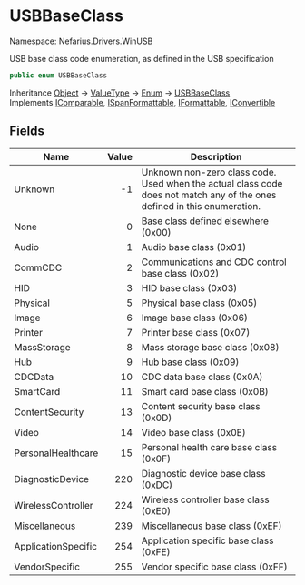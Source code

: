 # USBBaseClass

Namespace: Nefarius.Drivers.WinUSB

USB base class code enumeration, as defined in the USB specification

```csharp
public enum USBBaseClass
```

Inheritance [Object](https://docs.microsoft.com/en-us/dotnet/api/system.object) → [ValueType](https://docs.microsoft.com/en-us/dotnet/api/system.valuetype) → [Enum](https://docs.microsoft.com/en-us/dotnet/api/system.enum) → [USBBaseClass](./nefarius.drivers.winusb.usbbaseclass.md)<br>
Implements [IComparable](https://docs.microsoft.com/en-us/dotnet/api/system.icomparable), [ISpanFormattable](https://docs.microsoft.com/en-us/dotnet/api/system.ispanformattable), [IFormattable](https://docs.microsoft.com/en-us/dotnet/api/system.iformattable), [IConvertible](https://docs.microsoft.com/en-us/dotnet/api/system.iconvertible)

## Fields

| Name | Value | Description |
| --- | --: | --- |
| Unknown | -1 | Unknown non-zero class code. Used when the actual class code does not match any of the ones defined in this enumeration. |
| None | 0 | Base class defined elsewhere (0x00) |
| Audio | 1 | Audio base class (0x01) |
| CommCDC | 2 | Communications and CDC control base class (0x02) |
| HID | 3 | HID base class (0x03) |
| Physical | 5 | Physical base class (0x05) |
| Image | 6 | Image base class (0x06) |
| Printer | 7 | Printer base class (0x07) |
| MassStorage | 8 | Mass storage base class (0x08) |
| Hub | 9 | Hub base class (0x09) |
| CDCData | 10 | CDC data base class (0x0A) |
| SmartCard | 11 | Smart card base class (0x0B) |
| ContentSecurity | 13 | Content security base class (0x0D) |
| Video | 14 | Video base class (0x0E) |
| PersonalHealthcare | 15 | Personal health care base class (0x0F) |
| DiagnosticDevice | 220 | Diagnostic device base class (0xDC) |
| WirelessController | 224 | Wireless controller base class (0xE0) |
| Miscellaneous | 239 | Miscellaneous base class (0xEF) |
| ApplicationSpecific | 254 | Application specific base class (0xFE) |
| VendorSpecific | 255 | Vendor specific base class (0xFF) |

